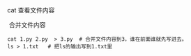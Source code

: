 cat  查看文件内容

​       合并文件内容

```shell
cat 1.py 2.py  > 3.py  # 合并文件内容到3，谁在前面谁就先写进去。
ls > 1.txt   # 把ls的输出写到1.txt里
```



